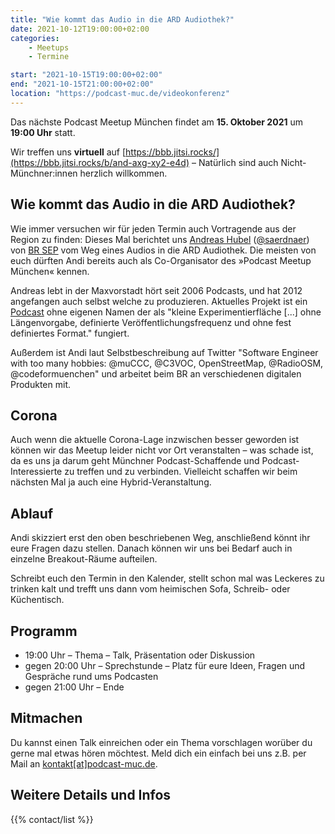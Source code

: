 ```yaml
---
title: "Wie kommt das Audio in die ARD Audiothek?"
date: 2021-10-12T19:00:00+02:00
categories:
    - Meetups
    - Termine

start: "2021-10-15T19:00:00+02:00"
end: "2021-10-15T21:00:00+02:00"
location: "https://podcast-muc.de/videokonferenz"
---
```

Das nächste Podcast Meetup München findet am
__15. Oktober 2021__
um
__19:00 Uhr__
statt.

Wir treffen uns __virtuell__ auf [https://bbb.jitsi.rocks/](https://bbb.jitsi.rocks/b/and-axg-xy2-e4d) – Natürlich sind auch Nicht-Münchner:innen herzlich willkommen.


## Wie kommt das Audio in die ARD Audiothek?

Wie immer versuchen wir für jeden Termin auch Vortragende aus der Region zu finden: 
Dieses Mal berichtet uns [Andreas Hubel](https://andreas-hubel.de/) ([@saerdnaer](https://twitter.com/saerdnaer)) von [BR SEP](https://brnext.de) vom Weg eines Audios in die ARD Audiothek.
Die meisten von euch dürften Andi bereits auch als Co-Organisator des »Podcast Meetup München« kennen. 

Andreas lebt in der Maxvorstadt hört seit 2006 Podcasts, und hat 2012 angefangen auch selbst welche zu produzieren. Aktuelles Projekt ist ein [Podcast](https://andreas-hubel.de/) ohne eigenen Namen der als "kleine Experimentierfläche [...] ohne Längenvorgabe, definierte Veröffentlichungsfrequenz und ohne fest definiertes Format." fungiert.

Außerdem ist Andi laut Selbstbeschreibung auf Twitter "Software Engineer with too many hobbies: @muCCC, @C3VOC, OpenStreetMap, @RadioOSM, @codeformuenchen" und arbeitet beim BR an verschiedenen digitalen Produkten mit. 

## Corona 

Auch wenn die aktuelle Corona-Lage inzwischen besser geworden ist können wir das Meetup leider nicht vor Ort veranstalten – was schade ist, da es uns ja darum geht Münchner Podcast-Schaffende und Podcast-Interessierte zu treffen und zu verbinden. 
Vielleicht schaffen wir beim nächsten Mal ja auch eine Hybrid-Veranstaltung.

## Ablauf
Andi skizziert erst den oben beschriebenen Weg, anschließend könnt ihr eure Fragen dazu stellen. 
Danach können wir uns bei Bedarf auch in einzelne Breakout-Räume aufteilen.

Schreibt euch den Termin in den Kalender, stellt schon mal was Leckeres zu trinken kalt und trefft uns dann vom heimischen Sofa, Schreib- oder Küchentisch.

## Programm

- 19:00 Uhr – Thema – Talk, Präsentation oder Diskussion
- gegen 20:00 Uhr – Sprechstunde – Platz für eure Ideen, Fragen und Gespräche rund ums Podcasten
- gegen 21:00 Uhr – Ende


## Mitmachen

Du kannst einen Talk einreichen oder ein Thema vorschlagen worüber du gerne mal etwas hören möchtest. 
Meld dich ein einfach bei uns z.B. per Mail an [kontakt[at]podcast-muc.de](mailto:kontakt[at]podcast-muc.de).


## Weitere Details und Infos

{{% contact/list %}}
